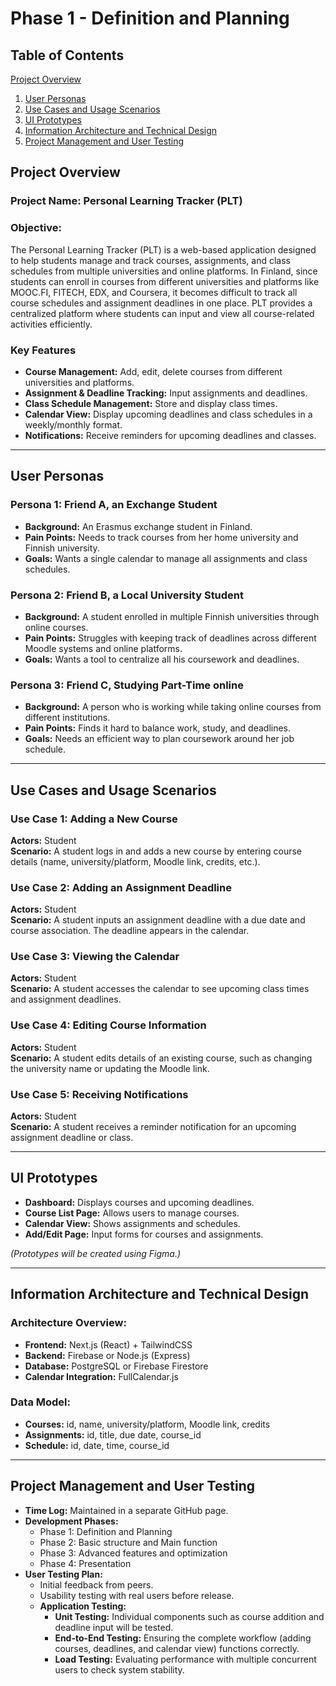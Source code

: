 # **Phase 1 - Definition and Planning**


## Table of Contents
[Project Overview](#project-overview)
1. [User Personas](#user-personas)
2. [Use Cases and Usage Scenarios](#use-cases-and-usage-scenarios)
3. [UI Prototypes](#ui-prototypes)
4. [Information Architecture and Technical Design](#information-architecture-and-technical-design)
5. [Project Management and User Testing](#project-management-and-user-testing)

## Project Overview
### **Project Name:** Personal Learning Tracker (PLT)

### **Objective:**
The Personal Learning Tracker (PLT) is a web-based application designed to help students manage and track courses, assignments, and class schedules from multiple universities and online platforms. In Finland, since students can enroll in courses from different universities and platforms like MOOC.FI, FITECH, EDX, and Coursera, it becomes difficult to track all course schedules and assignment deadlines in one place. PLT provides a centralized platform where students can input and view all course-related activities efficiently.

### **Key Features**
- **Course Management:** Add, edit, delete courses from different universities and platforms.
- **Assignment & Deadline Tracking:** Input assignments and deadlines.
- **Class Schedule Management:** Store and display class times.
- **Calendar View:** Display upcoming deadlines and class schedules in a weekly/monthly format.
- **Notifications:** Receive reminders for upcoming deadlines and classes.

---

## User Personas

### **Persona 1: Friend A, an Exchange Student**
- **Background:** An Erasmus exchange student in Finland.
- **Pain Points:** Needs to track courses from her home university and Finnish university.
- **Goals:** Wants a single calendar to manage all assignments and class schedules.

### **Persona 2: Friend B, a Local University Student**
- **Background:** A student enrolled in multiple Finnish universities through online courses.
- **Pain Points:** Struggles with keeping track of deadlines across different Moodle systems and online platforms. 
- **Goals:** Wants a tool to centralize all his coursework and deadlines.

### **Persona 3: Friend C, Studying Part-Time online**
- **Background:** A person who is working while taking online courses from different institutions.
- **Pain Points:** Finds it hard to balance work, study, and deadlines.
- **Goals:** Needs an efficient way to plan coursework around her job schedule.

---

## Use Cases and Usage Scenarios

### **Use Case 1: Adding a New Course**
**Actors:** Student  
**Scenario:** A student logs in and adds a new course by entering course details (name, university/platform, Moodle link, credits, etc.).

### **Use Case 2: Adding an Assignment Deadline**
**Actors:** Student  
**Scenario:** A student inputs an assignment deadline with a due date and course association. The deadline appears in the calendar.

### **Use Case 3: Viewing the Calendar**
**Actors:** Student  
**Scenario:** A student accesses the calendar to see upcoming class times and assignment deadlines.

### **Use Case 4: Editing Course Information**
**Actors:** Student  
**Scenario:** A student edits details of an existing course, such as changing the university name or updating the Moodle link.

### **Use Case 5: Receiving Notifications**
**Actors:** Student  
**Scenario:** A student receives a reminder notification for an upcoming assignment deadline or class.

---

## UI Prototypes
- **Dashboard:** Displays courses and upcoming deadlines.
- **Course List Page:** Allows users to manage courses.
- **Calendar View:** Shows assignments and schedules.
- **Add/Edit Page:** Input forms for courses and assignments.

*(Prototypes will be created using Figma.)*

---

## Information Architecture and Technical Design
### **Architecture Overview:**
- **Frontend:** Next.js (React) + TailwindCSS
- **Backend:** Firebase or Node.js (Express)
- **Database:** PostgreSQL or Firebase Firestore
- **Calendar Integration:** FullCalendar.js

### **Data Model:**
- **Courses:** id, name, university/platform, Moodle link, credits
- **Assignments:** id, title, due date, course_id
- **Schedule:** id, date, time, course_id

---

## Project Management and User Testing
- **Time Log:** Maintained in a separate GitHub page.
- **Development Phases:**
  - Phase 1: Definition and Planning
  - Phase 2: Basic structure and Main function
  - Phase 3: Advanced features and optimization
  - Phase 4: Presentation
- **User Testing Plan:**
  - Initial feedback from peers.
  - Usability testing with real users before release.
  - **Application Testing:**
    - **Unit Testing:** Individual components such as course addition and deadline input will be tested.
    - **End-to-End Testing:** Ensuring the complete workflow (adding courses, deadlines, and calendar view) functions correctly.
    - **Load Testing:** Evaluating performance with multiple concurrent users to check system stability.


